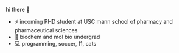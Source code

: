hi there 👋

- ⚡ incoming PHD student at USC mann school of pharmacy and pharmaceutical sciences
- 📖 biochem and mol bio undergrad
- 💻 programming, soccer, f1, cats


<!--
Here are some ideas to get you started:


- 🔭 I’m currently working on ...
- 🌱 I’m currently learning ...
- 👯 I’m looking to collaborate on ...
- 🤔 I’m looking for help with ...
- 💬 Ask me about ...
- 📫 How to reach me: ...
- 😄 Pronouns: ...
- ⚡ Fun fact: ...
-->

